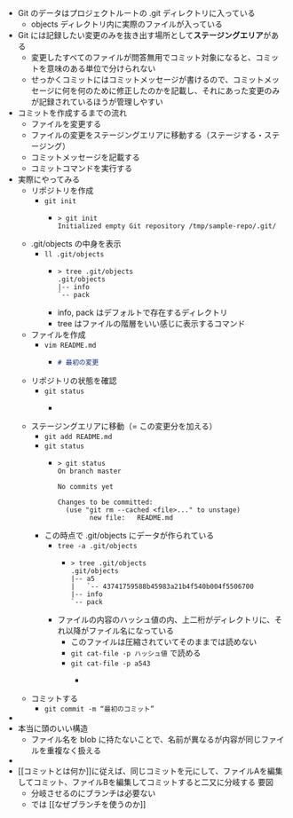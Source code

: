 - Git のデータはプロジェクトルートの .git ディレクトリに入っている
	- objects ディレクトリ内に実際のファイルが入っている
- Git には記録したい変更のみを抜き出す場所として**ステージングエリア**がある
	- 変更したすべてのファイルが問答無用でコミット対象になると、コミットを意味のある単位で分けられない
	- せっかくコミットにはコミットメッセージが書けるので、コミットメッセージに何を何のために修正したのかを記載し、それにあった変更のみが記録されているほうが管理しやすい
- コミットを作成するまでの流れ
	- ファイルを変更する
	- ファイルの変更をステージングエリアに移動する（ステージする・ステージング）
	- コミットメッセージを記載する
	- コミットコマンドを実行する
- 実際にやってみる
	- リポジトリを作成
		- `git init`
			- ```
			  > git init
			  Initialized empty Git repository /tmp/sample-repo/.git/
			  ```
	- .git/objects の中身を表示
		- `ll .git/objects`
			- ```
			  > tree .git/objects
			  .git/objects
			  |-- info
			  `-- pack
			  
			  ```
			- info, pack はデフォルトで存在するディレクトリ
			- tree はファイルの階層をいい感じに表示するコマンド
	- ファイルを作成
		- `vim README.md`
			- ```markdown
			  # 最初の変更
			  ```
	- リポジトリの状態を確認
		- `git status`
			- ```
			  ```
	- ステージングエリアに移動（= この変更分を加える）
		- `git add README.md`
		- `git status`
			- ```
			  > git status
			  On branch master
			  
			  No commits yet
			  
			  Changes to be committed:
			    (use "git rm --cached <file>..." to unstage)
			          new file:   README.md
			  ```
		- この時点で .git/objects にデータが作られている
			- `tree -a .git/objects`
				- ```
				  > tree .git/objects
				  .git/objects
				  |-- a5
				  |   `-- 43741759588b45983a21b4f540b004f5506700
				  |-- info
				  `-- pack
				  ```
			- ファイルの内容のハッシュ値の内、上二桁がディレクトリに、それ以降がファイル名になっている
				- このファイルは圧縮されていてそのままでは読めない
				- `git cat-file -p ハッシュ値` で読める
				- `git cat-file -p a543`
					- ```
					  ```
	- コミットする
		- `git commit -m “最初のコミット”`
-
- 本当に頭のいい構造
	- ファイル名を blob に持たないことで、名前が異なるが内容が同じファイルを重複なく扱える
-
- [[コミットとは何か]]に従えば、同じコミットを元にして、ファイルAを編集してコミット、ファイルBを編集してコミットすると二又に分岐する
  要図
	- 分岐させるのにブランチは必要ない
	- では [[なぜブランチを使うのか]]